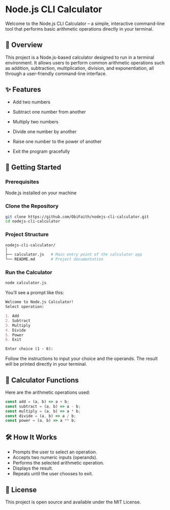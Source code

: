 # Node.js CLI Calculator

Welcome to the Node.js CLI Calculator – a simple, interactive command-line tool that performs basic arithmetic operations directly in your terminal.

## 🧮 Overview

This project is a Node.js-based calculator designed to run in a terminal environment. It allows users to perform common arithmetic operations such as addition, subtraction, multiplication, division, and exponentiation, all through a user-friendly command-line interface.

## ✨ Features

- Add two numbers

- Subtract one number from another
- Multiply two numbers
- Divide one number by another
- Raise one number to the power of another
- Exit the program gracefully

## 🚀 Getting Started

### Prerequisites

Node.js installed on your machine

### Clone the Repository

```bash
git clone https://github.com/ObiFaith/nodejs-cli-calculator.git
cd nodejs-cli-calculator
```

### Project Structure

```bash
nodejs-cli-calculator/
│
├── calculator.js   # Main entry point of the calculator app
└── README.md       # Project documentation
```

### Run the Calculator

```bash
node calculator.js
```

You’ll see a prompt like this:

```markdown
Welcome to Node.js Calculator!
Select operation:

1. Add
2. Subtract
3. Multiply
4. Divide
5. Power
6. Exit

Enter choice (1 - 6):
```

Follow the instructions to input your choice and the operands. The result will be printed directly in your terminal.

## 🔧 Calculator Functions

Here are the arithmetic operations used:

```js
const add = (a, b) => a + b;
const subtract = (a, b) => a - b;
const multiply = (a, b) => a * b;
const divide = (a, b) => a / b;
const power = (a, b) => a ** b;
```

## 🛠 How It Works

- Prompts the user to select an operation.
- Accepts two numeric inputs (operands).
- Performs the selected arithmetic operation.
- Displays the result.
- Repeats until the user chooses to exit.

## 📄 License

This project is open source and available under the MIT License.
